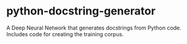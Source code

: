 # python-docstring-generator
A Deep Neural Network that generates docstrings from Python code. Includes code for creating the training corpus.
